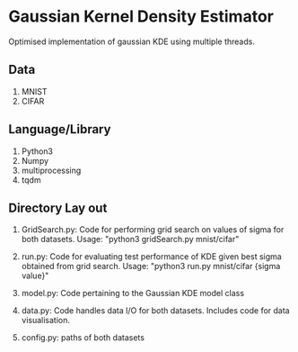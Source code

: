 
# Gaussian Kernel Density Estimator
 
Optimised implementation of gaussian KDE using multiple threads.

## Data
1) MNIST
2) CIFAR

## Language/Library
1) Python3
2) Numpy
3) multiprocessing
4) tqdm

## Directory Lay out

1) GridSearch.py: Code for performing grid search on values of sigma for both datasets. Usage: "python3 gridSearch.py mnist/cifar"

2) run.py: Code for evaluating test performance of KDE given best sigma obtained from grid search. Usage: "python3 run.py mnist/cifar {sigma value}"

3) model.py: Code pertaining to the Gaussian KDE model class

4) data.py: Code handles data I/O for both datasets. Includes code for data visualisation.

5) config.py: paths of both datasets

